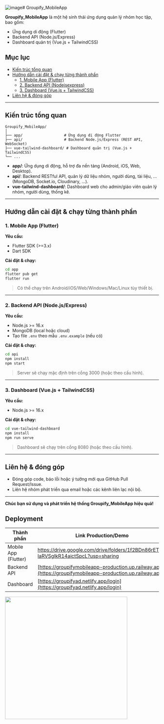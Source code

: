 ![image](https://github.com/user-attachments/assets/ddb258c9-c31c-4476-b03a-04cdc6304fb7)# Groupify_MobileApp

**Groupify_MobileApp** là một hệ sinh thái ứng dụng quản lý nhóm học tập, bao gồm:

- Ứng dụng di động (Flutter)
- Backend API (Node.js/Express)
- Dashboard quản trị (Vue.js + TailwindCSS)

## Mục lục

- [Kiến trúc tổng quan](#kiến-trúc-tổng-quan)
- [Hướng dẫn cài đặt & chạy từng thành phần](#hướng-dẫn-cài-đặt--chạy-từng-thành-phần)
  - [1. Mobile App (Flutter)](#1-mobile-app-flutter)
  - [2. Backend API (Nodejsexpress)](#2-backend-api-nodejsexpress)
  - [3. Dashboard (Vue.js + TailwindCSS)](#3-dashboard-vuejs--tailwindcss)
- [Liên hệ & đóng góp](#liên-hệ--đóng-góp)

---

## Kiến trúc tổng quan

```
Groupify_MobileApp/
│
├── app/                   # Ứng dụng di động Flutter
├── api/                   # Backend Node.js/Express (REST API, WebSocket)
├── vue-tailwind-dashboard/ # Dashboard quản trị (Vue.js + TailwindCSS)
└── ...
```

- **app/**: Ứng dụng di động, hỗ trợ đa nền tảng (Android, iOS, Web, Desktop).
- **api/**: Backend RESTful API, quản lý dữ liệu nhóm, người dùng, tài liệu, ... (MongoDB, Socket.io, Cloudinary, ...).
- **vue-tailwind-dashboard/**: Dashboard web cho admin/giáo viên quản lý nhóm, người dùng, thống kê.

---

## Hướng dẫn cài đặt & chạy từng thành phần

### 1. Mobile App (Flutter)

**Yêu cầu:**

- Flutter SDK (>=3.x)
- Dart SDK

**Cài đặt & chạy:**

```bash
cd app
flutter pub get
flutter run
```

> Có thể chạy trên Android/iOS/Web/Windows/Mac/Linux tùy thiết bị.

---

### 2. Backend API (Node.js/Express)

**Yêu cầu:**

- Node.js >= 16.x
- MongoDB (local hoặc cloud)
- Tạo file `.env` theo mẫu `.env.example` (nếu có)

**Cài đặt & chạy:**

```bash
cd api
npm install
npm start
```

> Server sẽ chạy mặc định trên cổng 3000 (hoặc theo cấu hình).

---

### 3. Dashboard (Vue.js + TailwindCSS)

**Yêu cầu:**

- Node.js >= 16.x

**Cài đặt & chạy:**

```bash
cd vue-tailwind-dashboard
npm install
npm run serve
```

> Dashboard sẽ chạy trên cổng 8080 (hoặc theo cấu hình).

---

## Liên hệ & đóng góp

- Đóng góp code, báo lỗi hoặc ý tưởng mới qua GitHub Pull Request/Issue.
- Liên hệ nhóm phát triển qua email hoặc các kênh liên lạc nội bộ.

---

**Chúc bạn sử dụng và phát triển hệ thống Groupify_MobileApp hiệu quả!**

## Deployment

| Thành phần         | Link Production/Demo                | Ghi chú                |
|--------------------|-------------------------------------|------------------------|
| Mobile App (Flutter) | https://drive.google.com/drive/folders/1f2BDn86rETlZ-laRVSgIkR14aictSpcL?usp=sharing | Có thể build APK |
| Backend API        | [https://groupifymobileapp-production.up.railway.app](https://groupifymobileapp-production.up.railway.app) | REST API server |
| Dashboard          | [https://groupifyad.netlify.app/login](https://groupifyad.netlify.app/login) | Dashboard quản trị |

<img src="https://github.com/user-attachments/assets/45832e30-7dc4-4885-a9cc-da628810450b" width="400"/>


